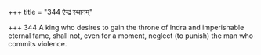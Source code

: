 +++
title = "344 ऐन्द्रं स्थानम्"

+++
344	A king who desires to gain the throne of Indra and imperishable eternal fame, shall not, even for a moment, neglect (to punish) the man who commits violence.
